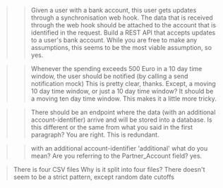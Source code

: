 >> Given a user with a bank account, this user gets updates through a synchronisation web hook. The data that is received through the web hook should be attached to the account that is identified in the request. 
> Build a REST API that accepts updates to a user's bank account.
While you are free to make any assumptions, this seems to be the most viable assumption, so yes.

>> Whenever the spending exceeds 500 Euro in a 10 day time window, the user should be notified (by calling a send notification mock)
> This is pretty clear, thanks. Except, a moving 10 day time window, or just a 10 day time window?
It should be a moving ten day time window. This makes it a little more tricky.


>> There should be an endpoint where the data (with an additional account-identifier) arrive and will be stored into a database.
> Is this different or the same from what you said in the first paragraph?
You are right. This is redundant.

>> with an additional account-identifier
> 'additional' what do you mean? Are you referring to the Partner_Account field?
yes.

> There is four CSV files
Why is it split into four files? There doesn't seem to be a strict pattern, except random date cutoffs